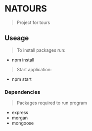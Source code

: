 # NATOURS

> Project for tours

## Useage
> To install packages run:
- npm install

> Start application:
- npm start

### Dependencies

> Packages required to run program

- express
- morgan
- mongoose